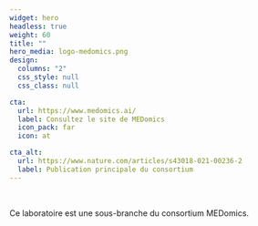 ```yaml
---
widget: hero
headless: true
weight: 60
title: ""
hero_media: logo-medomics.png
design:
  columns: "2"
  css_style: null
  css_class: null

cta:
  url: https://www.medomics.ai/
  label: Consultez le site de MEDomics
  icon_pack: far
  icon: at

cta_alt:
  url: https://www.nature.com/articles/s43018-021-00236-2
  label: Publication principale du consortium
---
```

<br>

Ce laboratoire est une sous-branche du consortium MEDomics.

<br>

